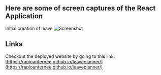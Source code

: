 
## Here are some of screen captures of the React Application

Initial creation of leave
![Screenshot](https://i.imgur.com/HFhTA3a.jpg)

## Links

Checkout the deployed website by going to this link: [https://rapioanfernee.github.io/leaveplanner/](https://rapioanfernee.github.io/leaveplanner/)

